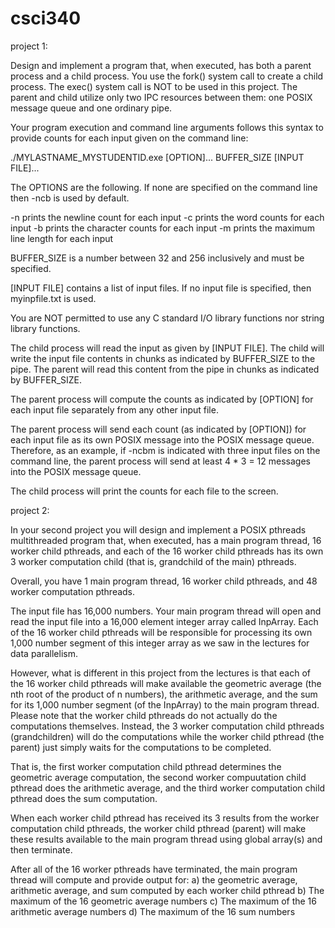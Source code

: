 # csci340
project 1:

Design and implement a program that, when executed, has both a parent process and a child process. You use the fork()
system call to create a child process. The exec() system call is NOT to be used in this project. The parent and child utilize only two IPC
resources between them: one POSIX message queue and one ordinary pipe.  

Your program execution and command line arguments follows this syntax to provide counts for each input given on the command line:

./MYLASTNAME_MYSTUDENTID.exe [OPTION]... BUFFER_SIZE [INPUT FILE]...

The OPTIONS are the following. If none are specified on the command line then -ncb is used by default.

-n   prints the newline count for each input 
-c   prints the word counts for each input
-b   prints the character counts for each input
-m   prints the maximum line length for each input

BUFFER_SIZE is a number between 32 and 256 inclusively and must be specified. 

[INPUT FILE] contains a list of input files. If no input file is specified, then myinpfile.txt is used. 

You are NOT permitted to use any C standard I/O library functions nor string library functions.

The child process will read the input as given by [INPUT FILE]. The child will write the input file contents
in chunks as indicated by BUFFER_SIZE to the pipe. The parent will read this content from the pipe in chunks as indicated by
BUFFER_SIZE.

The parent process will compute the counts as indicated by [OPTION] for each input file separately from any other input file.

The parent process will send each count (as indicated by [OPTION]) for each input file as its own POSIX message into the POSIX message
queue. Therefore, as an example, if -ncbm is indicated with three input files on the command line, the parent process will send at least
4 * 3 = 12 messages into the POSIX message queue.

The child process will print the counts for each file to the screen.

project 2:


In your second project you will design and implement a POSIX pthreads multithreaded program that, when executed, has a main program
   thread, 16 worker child pthreads, and each of the 16 worker child pthreads has its own 3 worker computation child (that is, grandchild of 
   the main) pthreads.    

   Overall, you have 1 main program thread, 16 worker child pthreads, and 48 worker computation pthreads.

The input file has 16,000 numbers. Your main program thread will open and read the input file into a 16,000 element integer array 
   called InpArray. Each of the 16 worker child pthreads will be responsible for processing its own 1,000 number segment of this integer
   array as we saw in the lectures for data parallelism.

However, what is different in this project from the lectures is that each of the 16 worker child pthreads will make available the
   geometric average (the nth root of the product of n numbers), the arithmetic average, and the sum for its 1,000 number segment (of
   the InpArray) to the main program thread. Please note that the worker child pthreads do not actually do the computations themselves. 
   Instead, the 3 worker computation child  pthreads (grandchildren) will do the computations while the worker child pthread (the parent) 
   just simply waits for the computations to be completed.

   That is, the first worker computation child pthread determines the geometric average computation, the second worker compuutation child
   pthread does the arithmetic average, and the third worker computation child pthread does the sum computation.

   When each worker child pthread has received its 3 results from the worker computation child pthreads, the worker child pthread (parent)
   will make these results available to the main program thread using global array(s) and then terminate.

   After all of the 16 worker pthreads have terminated, the main program thread will compute and provide output for:
   a) the geometric average, arithmetic average, and sum computed by each worker child pthread
   b) The maximum of the 16 geometric average numbers
   c) The maximum of the 16 arithmetic average numbers
   d) The maximum of the 16 sum numbers
